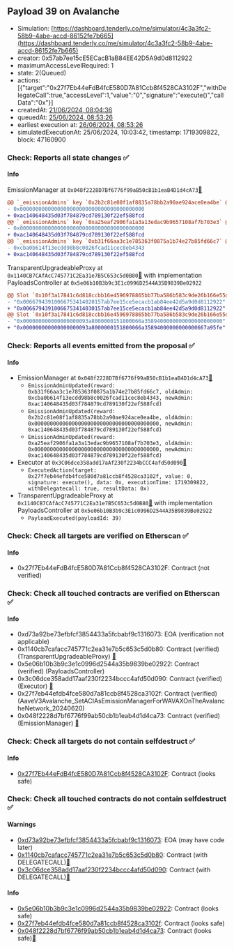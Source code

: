 ## Payload 39 on Avalanche

- Simulation: [https://dashboard.tenderly.co/me/simulator/4c3a3fc2-58b9-4abe-accd-86152fe7b665](https://dashboard.tenderly.co/me/simulator/4c3a3fc2-58b9-4abe-accd-86152fe7b665)
- creator: 0x57ab7ee15cE5ECacB1aB84EE42D5A9d0d8112922
- maximumAccessLevelRequired: 1
- state: 2(Queued)
- actions: [{"target":"0x27f7Eb44eFdB4fcE580D7A81Ccb8f4528CA3102F","withDelegateCall":true,"accessLevel":1,"value":"0","signature":"execute()","callData":"0x"}]
- createdAt: [21/06/2024, 08:04:36](https://snowscan.xyz/tx/0x2a6be69db629a48aa359ae3b3db2fb1eac5c45c8d377ed8d61022111384766f9)
- queuedAt: [25/06/2024, 08:53:26](https://snowscan.xyz/tx/0x99fe8bc54d66f28cb905832de34e462ce197fce73368772dd9517e8a997dc294)
- earliest execution at: [26/06/2024, 08:53:26](https://www.epochconverter.com/countdown?q=1719392006)
- simulatedExecutionAt: 25/06/2024, 10:03:42, timestamp: 1719309822, block: 47160900
### Check: Reports all state changes :white_check_mark:

#### Info


EmissionManager at `0x048f2228D7Bf6776f99aB50cB1b1eaB4D1d4cA73`[:ghost:](https://github.com/bgd-labs/aave-address-book "AaveV3Avalanche.EMISSION_MANAGER")
```diff
@@ `_emissionAdmins` key `0x2b2c81e08f1af8835a78bb2a90ae924ace0ea4be` @@
- 0x0000000000000000000000000000000000000000
+ 0xac140648435d03f784879cd789130f22ef588fcd
@@ `_emissionAdmins` key `0xa25eaf2906fa1a3a13edac9b9657108af7b703e3` @@
- 0x0000000000000000000000000000000000000000
+ 0xac140648435d03f784879cd789130f22ef588fcd
@@ `_emissionAdmins` key `0xb31f66aa3c1e785363f0875a1b74e27b85fd66c7` @@
- 0xcba0b614f13ecdd98b8c0026fcad11cec8eb4343
+ 0xac140648435d03f784879cd789130f22ef588fcd
```

TransparentUpgradeableProxy at `0x1140CB7CAfAcC745771C2Ea31e7B5C653c5d0B80`[:ghost:](https://github.com/bgd-labs/aave-address-book "GovernanceV3Avalanche.PAYLOADS_CONTROLLER") with implementation PayloadsController at `0x5e06b10B3b9c3E1c0996D2544A35B9839Be02922`
```diff
@@ Slot `0x10f3a17841c6d818ccbb16e4596978865bb77ba586b583c9de26b166e55de864` @@
- "0x00667943910066753414020157ab7ee15ce5ecacb1ab84ee42d5a9d0d8112922"
+ "0x00667943910066753414030157ab7ee15ce5ecacb1ab84ee42d5a9d0d8112922"
@@ Slot `0x10f3a17841c6d818ccbb16e4596978865bb77ba586b583c9de26b166e55de865` @@
- "0x000000000000000000093a8000000151800066a3589400000000000000000000"
+ "0x000000000000000000093a8000000151800066a35894000000000000667a95fe"
```


### Check: Reports all events emitted from the proposal :white_check_mark:

#### Info

- EmissionManager at `0x048f2228D7Bf6776f99aB50cB1b1eaB4D1d4cA73`[:ghost:](https://github.com/bgd-labs/aave-address-book "AaveV3Avalanche.EMISSION_MANAGER")
  - `EmissionAdminUpdated(reward: 0xb31f66aa3c1e785363f0875a1b74e27b85fd66c7, oldAdmin: 0xcba0b614f13ecdd98b8c0026fcad11cec8eb4343, newAdmin: 0xac140648435d03f784879cd789130f22ef588fcd)`
  - `EmissionAdminUpdated(reward: 0x2b2c81e08f1af8835a78bb2a90ae924ace0ea4be, oldAdmin: 0x0000000000000000000000000000000000000000, newAdmin: 0xac140648435d03f784879cd789130f22ef588fcd)`
  - `EmissionAdminUpdated(reward: 0xa25eaf2906fa1a3a13edac9b9657108af7b703e3, oldAdmin: 0x0000000000000000000000000000000000000000, newAdmin: 0xac140648435d03f784879cd789130f22ef588fcd)`
- Executor at `0x3C06dce358add17aAf230f2234bCCC4afd50d090`[:ghost:](https://github.com/bgd-labs/aave-address-book "AaveV2Avalanche.POOL_ADMIN, AaveV3Avalanche.ACL_ADMIN, GovernanceV3Avalanche.EXECUTOR_LVL_1")
  - `ExecutedAction(target: 0x27f7eb44efdb4fce580d7a81ccb8f4528ca3102f, value: 0, signature: execute(), data: 0x, executionTime: 1719309822, withDelegatecall: true, resultData: 0x)`
- TransparentUpgradeableProxy at `0x1140CB7CAfAcC745771C2Ea31e7B5C653c5d0B80`[:ghost:](https://github.com/bgd-labs/aave-address-book "GovernanceV3Avalanche.PAYLOADS_CONTROLLER") with implementation PayloadsController at `0x5e06b10B3b9c3E1c0996D2544A35B9839Be02922`
  - `PayloadExecuted(payloadId: 39)`

### Check: Check all targets are verified on Etherscan :white_check_mark:

#### Info

- 0x27f7Eb44eFdB4fcE580D7A81Ccb8f4528CA3102F: Contract (not verified) 

### Check: Check all touched contracts are verified on Etherscan :white_check_mark:

#### Info

- 0xd73a92be73efbfcf3854433a5fcbabf9c1316073: EOA (verification not applicable)
- 0x1140cb7cafacc745771c2ea31e7b5c653c5d0b80: Contract (verified) (TransparentUpgradeableProxy) [:ghost:](https://github.com/bgd-labs/aave-address-book "GovernanceV3Avalanche.PAYLOADS_CONTROLLER")
- 0x5e06b10b3b9c3e1c0996d2544a35b9839be02922: Contract (verified) (PayloadsController) 
- 0x3c06dce358add17aaf230f2234bccc4afd50d090: Contract (verified) (Executor) [:ghost:](https://github.com/bgd-labs/aave-address-book "AaveV2Avalanche.POOL_ADMIN, AaveV3Avalanche.ACL_ADMIN, GovernanceV3Avalanche.EXECUTOR_LVL_1")
- 0x27f7eb44efdb4fce580d7a81ccb8f4528ca3102f: Contract (verified) (AaveV3Avalanche_SetACIAsEmissionManagerForWAVAXOnTheAvalancheNetwork_20240620) 
- 0x048f2228d7bf6776f99ab50cb1b1eab4d1d4ca73: Contract (verified) (EmissionManager) [:ghost:](https://github.com/bgd-labs/aave-address-book "AaveV3Avalanche.EMISSION_MANAGER")

### Check: Check all targets do not contain selfdestruct :white_check_mark:

#### Info

- [0x27f7Eb44eFdB4fcE580D7A81Ccb8f4528CA3102F](https://snowscan.xyz/address/0x27f7Eb44eFdB4fcE580D7A81Ccb8f4528CA3102F): Contract (looks safe)

### Check: Check all touched contracts do not contain selfdestruct :white_check_mark:

#### Warnings

- [0xd73a92be73efbfcf3854433a5fcbabf9c1316073](https://snowscan.xyz/address/0xd73a92be73efbfcf3854433a5fcbabf9c1316073): EOA (may have code later)
- [0x1140cb7cafacc745771c2ea31e7b5c653c5d0b80](https://snowscan.xyz/address/0x1140cb7cafacc745771c2ea31e7b5c653c5d0b80): Contract (with DELEGATECALL)[:ghost:](https://github.com/bgd-labs/aave-address-book "GovernanceV3Avalanche.PAYLOADS_CONTROLLER")
- [0x3c06dce358add17aaf230f2234bccc4afd50d090](https://snowscan.xyz/address/0x3c06dce358add17aaf230f2234bccc4afd50d090): Contract (with DELEGATECALL)[:ghost:](https://github.com/bgd-labs/aave-address-book "AaveV2Avalanche.POOL_ADMIN, AaveV3Avalanche.ACL_ADMIN, GovernanceV3Avalanche.EXECUTOR_LVL_1")

#### Info

- [0x5e06b10b3b9c3e1c0996d2544a35b9839be02922](https://snowscan.xyz/address/0x5e06b10b3b9c3e1c0996d2544a35b9839be02922): Contract (looks safe)
- [0x27f7eb44efdb4fce580d7a81ccb8f4528ca3102f](https://snowscan.xyz/address/0x27f7eb44efdb4fce580d7a81ccb8f4528ca3102f): Contract (looks safe)
- [0x048f2228d7bf6776f99ab50cb1b1eab4d1d4ca73](https://snowscan.xyz/address/0x048f2228d7bf6776f99ab50cb1b1eab4d1d4ca73): Contract (looks safe)[:ghost:](https://github.com/bgd-labs/aave-address-book "AaveV3Avalanche.EMISSION_MANAGER")

